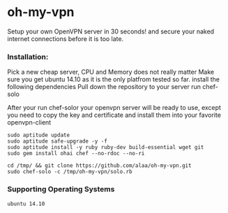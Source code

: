 # oh-my-vpn
Setup your own OpenVPN server in 30 seconds! and secure your naked internet connections before it is too late.

### Installation:
Pick a new cheap server, CPU and Memory does not really matter
Make sure you get ubuntu 14.10 as it is the only platfrom tested so far.
install the following dependencies
Pull down the repository to your server
run chef-solo

After your run chef-solor your openvpn server will be ready to use, except you
need to copy the key and certificate and install them into your favorite openvpn-client

```
sudo aptitude update
sudo aptitude safe-upgrade -y -f
sudo aptitude install -y ruby ruby-dev build-essential wget git
sudo gem install ohai chef --no-rdoc --no-ri

cd /tmp/ && git clone https://github.com/alaa/oh-my-vpn.git
sudo chef-solo -c /tmp/oh-my-vpn/solo.rb

```
### Supporting Operating Systems

``` ubuntu 14.10 ```
